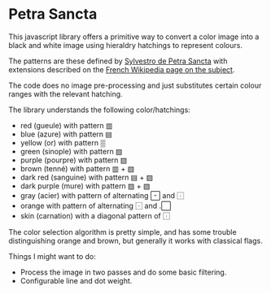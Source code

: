 # Petra Sancta

This javascript library offers a primitive way to convert a color image into a black and white image using hieraldry hatchings to represent colours. 

The patterns are these defined by [Sylvestro de Petra Sancta](https://en.wikipedia.org/wiki/Silvester_Petra_Sancta) with extensions described on the [French Wikipedia page on the subject](https://fr.wikipedia.org/wiki/Couleur_(héraldique)).

The code does no image pre-processing and just substitutes certain colour ranges with the relevant hatching. 

The library understands the following color/hatchings:

* red (gueule) with pattern ▥
* blue (azure) with pattern ▤
* yellow (or) with pattern ▒
* green (sinople) with pattern ▧
* purple (pourpre) with pattern ▨
* brown (tenné) with pattern ▥ + ▧
* dark red (sanguine) with pattern ▤ + ▨
* dark purple (mure) with pattern ▨ + ▧
* gray (acier) with pattern of alternating -⃞ and ︲⃞
* orange with pattern of alternating ︲⃞ and .⃞
* skin (carnation) with a diagonal pattern of ︲⃞ 

The color selection algorithm is pretty simple, and has some trouble distinguishing orange and brown, but generally it works with classical flags.

Things I might want to do:

* Process the image in two passes and do some basic filtering.
* Configurable line and dot weight.